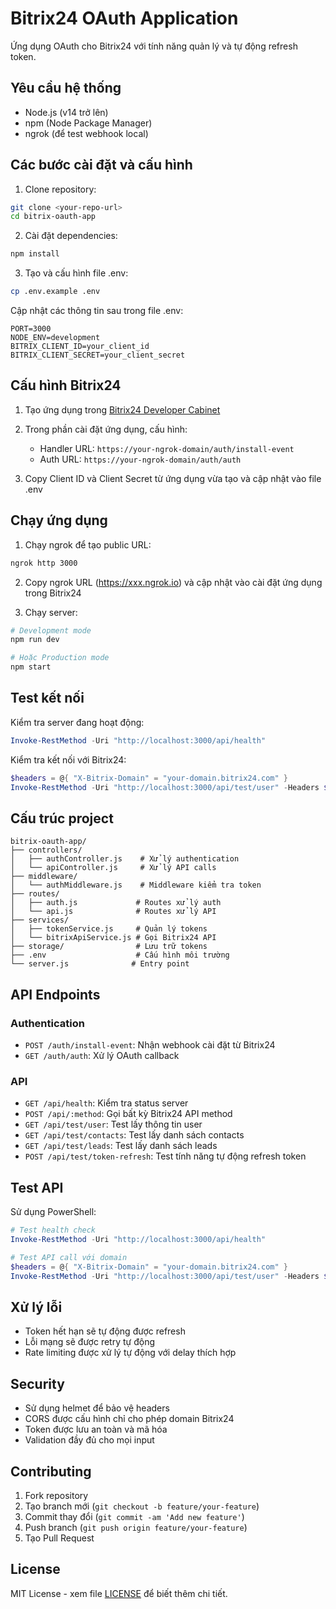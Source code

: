 # Bitrix24 OAuth Application

Ứng dụng OAuth cho Bitrix24 với tính năng quản lý và tự động refresh token.

## Yêu cầu hệ thống

- Node.js (v14 trở lên)
- npm (Node Package Manager)
- ngrok (để test webhook local)

## Các bước cài đặt và cấu hình

1. Clone repository:
```bash
git clone <your-repo-url>
cd bitrix-oauth-app
```

2. Cài đặt dependencies:
```bash
npm install
```

3. Tạo và cấu hình file .env:
```bash
cp .env.example .env
```

Cập nhật các thông tin sau trong file .env:
```env
PORT=3000
NODE_ENV=development
BITRIX_CLIENT_ID=your_client_id
BITRIX_CLIENT_SECRET=your_client_secret
```

## Cấu hình Bitrix24

1. Tạo ứng dụng trong [Bitrix24 Developer Cabinet](https://dev.1c-bitrix.ru/applications/)

2. Trong phần cài đặt ứng dụng, cấu hình:
   - Handler URL: `https://your-ngrok-domain/auth/install-event`
   - Auth URL: `https://your-ngrok-domain/auth/auth`

3. Copy Client ID và Client Secret từ ứng dụng vừa tạo và cập nhật vào file .env

## Chạy ứng dụng

1. Chạy ngrok để tạo public URL:
```bash
ngrok http 3000
```

2. Copy ngrok URL (https://xxx.ngrok.io) và cập nhật vào cài đặt ứng dụng trong Bitrix24

3. Chạy server:
```bash
# Development mode
npm run dev

# Hoặc Production mode
npm start
```

## Test kết nối

Kiểm tra server đang hoạt động:
```powershell
Invoke-RestMethod -Uri "http://localhost:3000/api/health"
```

Kiểm tra kết nối với Bitrix24:
```powershell
$headers = @{ "X-Bitrix-Domain" = "your-domain.bitrix24.com" }
Invoke-RestMethod -Uri "http://localhost:3000/api/test/user" -Headers $headers
```

## Cấu trúc project

```
bitrix-oauth-app/
├── controllers/
│   ├── authController.js    # Xử lý authentication
│   └── apiController.js     # Xử lý API calls
├── middleware/
│   └── authMiddleware.js    # Middleware kiểm tra token
├── routes/
│   ├── auth.js             # Routes xử lý auth
│   └── api.js              # Routes xử lý API
├── services/
│   ├── tokenService.js     # Quản lý tokens
│   └── bitrixApiService.js # Gọi Bitrix24 API
├── storage/                # Lưu trữ tokens
├── .env                    # Cấu hình môi trường
└── server.js              # Entry point
```

## API Endpoints

### Authentication
- `POST /auth/install-event`: Nhận webhook cài đặt từ Bitrix24
- `GET /auth/auth`: Xử lý OAuth callback

### API
- `GET /api/health`: Kiểm tra status server
- `POST /api/:method`: Gọi bất kỳ Bitrix24 API method
- `GET /api/test/user`: Test lấy thông tin user
- `GET /api/test/contacts`: Test lấy danh sách contacts
- `GET /api/test/leads`: Test lấy danh sách leads
- `POST /api/test/token-refresh`: Test tính năng tự động refresh token

## Test API

Sử dụng PowerShell:
```powershell
# Test health check
Invoke-RestMethod -Uri "http://localhost:3000/api/health"

# Test API call với domain
$headers = @{ "X-Bitrix-Domain" = "your-domain.bitrix24.com" }
Invoke-RestMethod -Uri "http://localhost:3000/api/test/user" -Headers $headers
```

## Xử lý lỗi

- Token hết hạn sẽ tự động được refresh
- Lỗi mạng sẽ được retry tự động
- Rate limiting được xử lý tự động với delay thích hợp

## Security

- Sử dụng helmet để bảo vệ headers
- CORS được cấu hình chỉ cho phép domain Bitrix24
- Token được lưu an toàn và mã hóa
- Validation đầy đủ cho mọi input

## Contributing

1. Fork repository
2. Tạo branch mới (`git checkout -b feature/your-feature`)
3. Commit thay đổi (`git commit -am 'Add new feature'`)
4. Push branch (`git push origin feature/your-feature`)
5. Tạo Pull Request

## License

MIT License - xem file [LICENSE](LICENSE) để biết thêm chi tiết. 